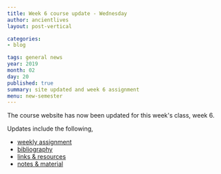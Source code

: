 ```yaml
---
title: Week 6 course update - Wednesday
author: ancientlives
layout: post-vertical

categories:
- blog

tags: general news
year: 2019
month: 02
day: 20
published: true
summary: site updated and week 6 assignment
menu: new-semester
---
```


The course website has now been updated for this week's class, week 6.

Updates include the following,

* [weekly assignment](/weekly_assignment)
* [bibliography](/bibliography)
* [links & resources](/links)
* [notes & material](/notes)
